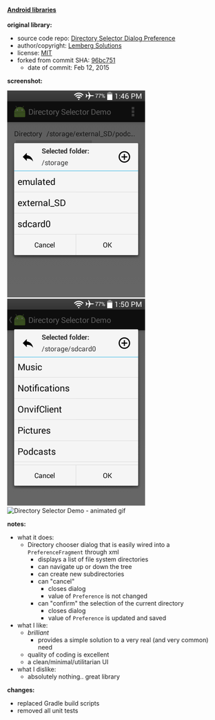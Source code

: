 #### [Android libraries](https://github.com/warren-bank/Android-libraries/tree/lemberg/directory-selector-dialog-preference)

__original library:__

* source code repo: [Directory Selector Dialog Preference](https://github.com/lemberg/directory-selector-dialog-preference)
* author/copyright: [Lemberg Solutions](https://lembergsolutions.com/)
* license: [MIT](https://github.com/lemberg/directory-selector-dialog-preference/blob/96bc75188351d5ea8aacbf9d87dfb56066e4a73a/LICENSE)
* forked from commit SHA: [96bc751](https://github.com/lemberg/directory-selector-dialog-preference/tree/96bc75188351d5ea8aacbf9d87dfb56066e4a73a)
  * date of commit: Feb 12, 2015

__screenshot:__

![Directory Selector Demo - Activity](./.screenshots/1-MainActivity.png)
![Directory Selector Demo - PreferenceFragment](./.screenshots/2-SettingsActivity.png)
![Directory Selector Demo - animated gif](https://github.com/lemberg/directory-selector-dialog-preference/raw/96bc75188351d5ea8aacbf9d87dfb56066e4a73a/images/demo.gif)

__notes:__

* what it does:
  * Directory chooser dialog that is easily wired into a `PreferenceFragment` through xml
    * displays a list of file system directories
    * can navigate up or down the tree
    * can create new subdirectories
    * can "cancel"
      * closes dialog
      * value of `Preference` is not changed
    * can "confirm" the selection of the current directory
      * closes dialog
      * value of `Preference` is updated and saved
* what I like:
  * _brilliant_
    * provides a simple solution to a very real (and very common) need
  * quality of coding is excellent
  * a clean/minimal/utilitarian UI
* what I dislike:
  * absolutely nothing.. great library

__changes:__

* replaced Gradle build scripts
* removed all unit tests
